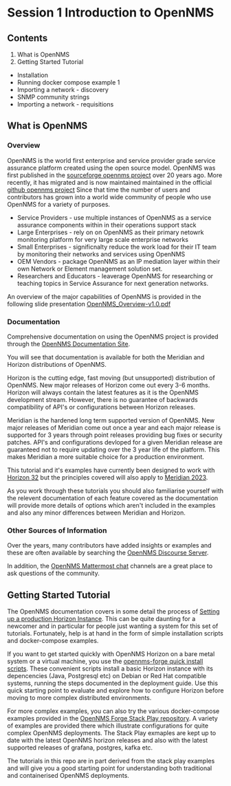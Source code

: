 # Session 1 Introduction to OpenNMS

## Contents

1. What is OpenNMS
2. Getting Started Tutorial
* Installation
* Running docker compose example 1
* Importing a network - discovery
* SNMP community strings
* Importing a network - requisitions

## What is OpenNMS

### Overview

OpenNMS is the world first enterprise and service provider grade service assurance platform created using the open source model.
OpenNMS was first published in the [sourceforge opennms project](https://sourceforge.net/projects/opennms/) over 20 years ago. 
More recently, it has migrated and is now maintained maintained in the official [github opennms project](https://github.com/OpenNMS/opennms)
Since that time the number of users and contributors has grown into a world wide community of people who use OpenNMS for a variety of purposes.

* Service Providers - use multiple instances of OpenNMS as a service assurance components within in their operations support stack
* Large Enterprises - rely on on OpenNMS as their primary netowrk monitoring platform for  very large scale enterprise networks
* Small Enterprises - significnalty reduce the work load for their IT team by monitoring their networks and services using OpenNMS
* OEM Vendors - package OpenNMS as an IP mediation layer within their own Network or Element management solution set.
* Researchers and Educators - leaverage OpenNMS for researching or teaching topics in Service Assurance for next generation networks.

An overview of the major capabilities of OpenNMS is provided in the following slide presentation [OpenNMS_Overview-v1.0.pdf](../session1/OpenNMS_Overview-v1.0.pdf)

### Documentation
Comprehensive documentation on using the OpenNMS project is provided through the [OpenNMS Documentation Site](https://docs.opennms.com/start-page/1.0.0/index.html).

You will see that documentation is available for both the Meridian and Horizon distributions of OpenNMS.

Horizon is the cutting edge, fast moving (but unsupported) distribution of OpenNMS.
New major releases of Horizon come out every 3-6 months.
Horizon will always contain the latest features as it is the OpenNMS development stream.
However, there is no guarantee of backwards compatibility of API's or configurations between Horizon releases.

Meridian is the hardened long term supported version of OpenNMS. 
New major releases of Meridian come out once a year and each major release is supported for 3 years through point releases providing bug fixes or security patches.
API's and configurations devloped for a given Meridian release are guaranteed not to require updating over the 3 year life of the platform.
This makes Meridian a more suitable choice for a production environment.

This tutorial and it's examples have currently been designed to work with [Horizon 32](https://docs.opennms.com/horizon/32/index.html) but the principles covered will also apply to [Meridian 2023](https://docs.opennms.com/meridian/2023/index.html).

As you work through these tutorials you should also familiarise yourself with the relevent documentation of each feature covered as the documentation will provide more details of options which aren't included in the examples and also any minor differences between Meridian and Horizon.

### Other Sources of Information

Over the years, many contributors have added insights or examples and these are often available by searching the [OpenNMS Discourse Server](https://opennms.discourse.group/).

In addition, the [OpenNMS Mattermost chat](https://chat.opennms.com/) channels are a great place to ask questions of the community.

## Getting Started Tutorial

The OpenNMS documentation covers in some detail the process of [Setting up a production Horizon Instance](https://docs.opennms.com/horizon/32/deployment/core/introduction.html).
This can be quite daunting for a newcomer and in particular for people just wanting a system for this set of tutorials.
Fortunately, help is at hand in the form of simple installation scripts and docker-compose examples.

If you want to get started quickly with OpenNMS Horizon on a bare metal system or a virtual machine, you use the [opennms-forge quick install scripts](https://github.com/opennms-forge/opennms-install). These convenient scripts install a basic Horizon instance with its depencencies (Java, Postgresql etc) on Debian or Red Hat compatible systems, running the steps documented in the deployment guide. 
Use this quick starting point to evaluate and explore how to configure Horizon before moving to more complex distributed environments.

For more complex examples, you can also try the various docker-compose examples provided in the [OpenNMS Forge Stack Play repository](https://github.com/opennms-forge/stack-play).
A variety of examples are provided there which illustrate configurations for quite complex OpenNMS deployments. 
The Stack Play exmaples are kept up to date with the latest OpenNMS horizon releases and also with the latest supported releases of grafana, postgres, kafka etc.

The tutorials in this repo are in part derived from the stack play examples and will give you a good starting point for understanding both traditional and containerised OpenNMS deployments.






